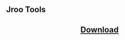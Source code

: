 ## Jroo Tools

<center>
<h2>
<a href="hhttps://github.com/jroo3121/jroo3121.github.io/raw/main/files/jars/jrootools.jar">Download</a>
  </h2>
<p>
